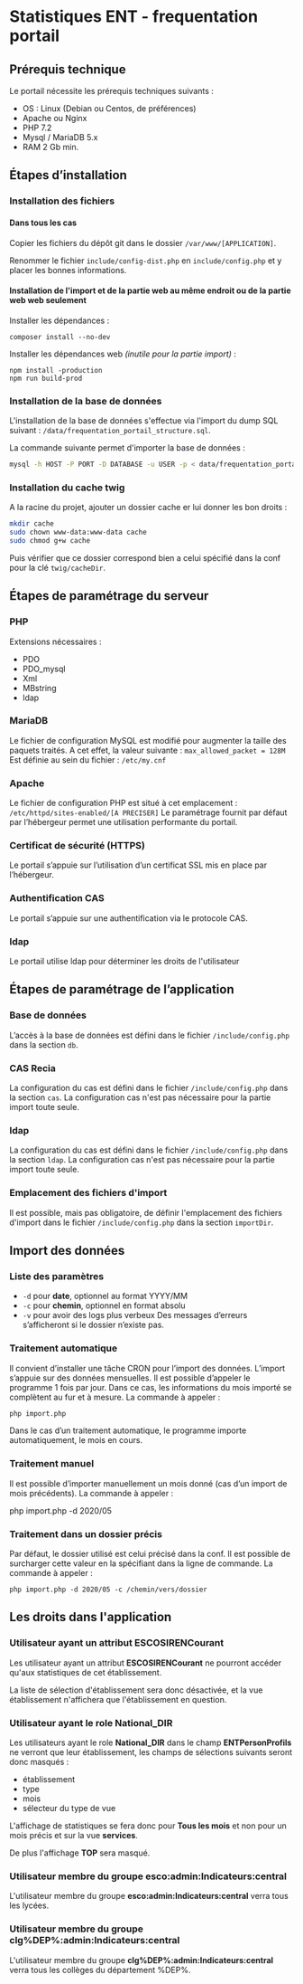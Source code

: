 # Statistiques ENT - frequentation portail

## Prérequis technique

Le portail nécessite les prérequis techniques suivants : 
* OS : Linux (Debian ou Centos, de préférences)
* Apache ou Nginx
* PHP 7.2
* Mysql / MariaDB 5.x
* RAM 2 Gb min.

## Étapes d’installation

### Installation des fichiers

#### Dans tous les cas


Copier les fichiers du dépôt git dans le dossier `/var/www/[APPLICATION]`.

Renommer le fichier `include/config-dist.php` en `include/config.php` et y placer les bonnes informations.
#### Installation de l'import et de la partie web au même endroit ou de la partie web web seulement

Installer les dépendances :
```
composer install --no-dev
```

Installer les dépendances web _(inutile pour la partie import)_ :
```
npm install -production
npm run build-prod
```

### Installation de la base de données

L'installation de la base de données s'effectue via l'import du dump SQL suivant : `/data/frequentation_portail_structure.sql`.

La commande suivante permet d'importer la base de données :
```bash
mysql -h HOST -P PORT -D DATABASE -u USER -p < data/frequentation_portail_structure.sql
```

### Installation du cache twig

A la racine du projet, ajouter un dossier cache er lui donner les bon droits :
```bash
mkdir cache
sudo chown www-data:www-data cache
sudo chmod g+w cache
```

Puis vérifier que ce dossier correspond bien a celui spécifié dans la conf pour la clé `twig/cacheDir`.

## Étapes de paramétrage du serveur

### PHP

Extensions nécessaires :
* PDO
* PDO_mysql
* Xml
* MBstring
* ldap

### MariaDB

Le fichier de configuration MySQL est modifié pour augmenter la taille des paquets traités.
A cet effet, la valeur suivante :
`max_allowed_packet = 128M`
Est définie au sein du fichier :
`/etc/my.cnf`

### Apache

Le fichier de configuration PHP est situé à cet emplacement : 
`/etc/httpd/sites-enabled/[A PRECISER]`
Le paramétrage fournit par défaut par l’hébergeur permet une utilisation performante du portail.

### Certificat de sécurité (HTTPS)

Le portail s’appuie sur l’utilisation d’un certificat SSL mis en place par l’hébergeur.

### Authentification CAS

Le portail s’appuie sur une authentification via le protocole CAS.

### ldap

Le portail utilise ldap pour déterminer les droits de l'utilisateur

## Étapes de paramétrage de l’application

### Base de données

L’accès à la base de données est défini dans le fichier `/include/config.php` dans la section `db`.

### CAS Recia

La configuration du cas est défini dans le fichier `/include/config.php` dans la section `cas`.
La configuration cas n'est pas nécessaire pour la partie import toute seule.

### ldap

La configuration du cas est défini dans le fichier `/include/config.php` dans la section `ldap`.
La configuration cas n'est pas nécessaire pour la partie import toute seule.
### Emplacement des fichiers d'import

Il est possible, mais pas obligatoire, de définir l'emplacement des fichiers d'import dans le fichier `/include/config.php` dans la section `importDir`.

## Import des données

### Liste des paramètres

* `-d` pour **date**, optionnel au format YYYY/MM
* `-c` pour **chemin**, optionnel en format absolu
* `-v` pour avoir des logs plus verbeux
Des messages d’erreurs s’afficheront si le dossier n’existe pas.

### Traitement automatique

Il convient d’installer une tâche CRON pour l’import des données.
L’import s’appuie sur des données mensuelles.
Il est possible d’appeler le programme 1 fois par jour. Dans ce cas, les informations du mois importé se complètent au fur et à mesure.
La commande à appeler :
```bash
php import.php
```

Dans le cas d’un traitement automatique, le programme importe automatiquement, le mois en cours.

### Traitement manuel

Il est possible d’importer manuellement un mois donné (cas d’un import de mois précédents).
La commande à appeler : 

php import.php -d 2020/05

### Traitement dans un dossier précis

Par défaut, le dossier utilisé est celui précisé dans la conf.
Il est possible de surcharger cette valeur en la spécifiant dans la ligne de commande.
La commande à appeler :
```
php import.php -d 2020/05 -c /chemin/vers/dossier
```

## Les droits dans l'application

### Utilisateur ayant un attribut ESCOSIRENCourant

Les utilisateur ayant un attribut **ESCOSIRENCourant** ne pourront accéder qu'aux statistiques de cet établissement.

La liste de sélection d'établissement sera donc désactivée, et la vue établissement n'affichera que l'établissement en question.

### Utilisateur ayant le role National_DIR

Les utilisateurs ayant le role **National_DIR** dans le champ **ENTPersonProfils** ne verront que leur établissement, les champs de sélections suivants seront donc masqués :
* établissement
* type
* mois
* sélecteur du type de vue

L'affichage de statistiques se fera donc pour **Tous les mois** et non pour un mois précis et sur la vue **services**.

De plus l'affichage **TOP** sera masqué.


### Utilisateur membre du groupe esco:admin:Indicateurs:central

L'utilisateur membre du groupe **esco:admin:Indicateurs:central** verra tous les lycées.

### Utilisateur membre du groupe clg%DEP%:admin:Indicateurs:central

L'utilisateur membre du groupe **clg%DEP%:admin:Indicateurs:central** verra tous les collèges du département %DEP%.
